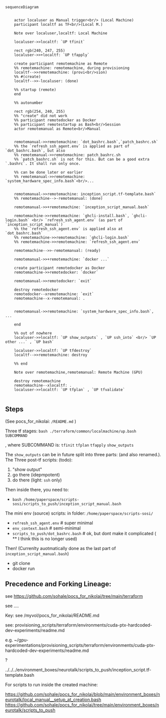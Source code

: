 
```mermaid
sequenceDiagram


    actor localuser as Manual trigger<br/> (Local Machine)
    participant localtf as TF<br/>(Local M.)

    Note over localuser,localtf: Local Machine

    localuser->>localtf: `UP tfinit`

    rect rgb(240, 247, 255)
    localuser->>+localtf: `UP tfapply`

    create participant remotemachine as Remote
    %% remotemachine: remotemachine, during provisioning
    localtf-->>remotemachine: (provi<br/>sion)
    %% #(create)
    localtf-->>-localuser: (done)

    %% startup (remote)
    end

    %% autonumber

    rect rgb(254, 240, 255)
    %% "create" did not work
    %% participant remotedocker as Docker
    %% participant remotestartup as Bash<br/>Session
    actor remotemanual as Remote<br/>Manual


    remotemanual->>remotemachine: `dot_bashrc.bash`,`patch_bashrc.sh`
    %% the `refresh_ssh_agent.env` is applied as part of `dot_bashrc.bash`, but also 
    %% remotemanual->>remotemachine: patch_bashrc.sh
    %% `patch_bashrc.sh` is not for this. But can be a good extra `.bashrc`. It shall run only once.

    %% can be done later or earlier
    %% remotemanual->>remotemachine: `system_hardware_spec_info.bash`<br/>...


    remotemanual->>remotemachine: inception_script.tf-template.bash`
    %% remotemachine-->-remotemanual: (done)

    remotemanual->>+remotemachine: `inception_script_manual.bash`

    remotemachine->>remotemachine: `ghcli-install.bash`, `ghcli-login.bash` <br/> `refresh_ssh_agent.env` (as part of `inception_script_manual`)
    %% the `refresh_ssh_agent.env` is applied also at `dot_bashrc.bash`
    %% remotemachine->>remotemachine: `ghcli-login.bash`
    %% remotemachine->>remotemachine: `refresh_ssh_agent.env`

    remotemachine-->>-remotemanual: (ready)

    remotemanual->>+remotemachine: `docker ...`

    create participant remotedocker as Docker
    remotemachine->>remotedocker: `docker`

    remotemanual->>remotedocker: `exit`

    destroy remotedocker
    remotedocker--xremotemachine: `exit`
    remotemachine--x-remotemanual: .


    remotemanual->>remotemachine: `system_hardware_spec_info.bash`, ...

    end

    %% out of nowhere
    localuser->>localtf: `UP show_outputs` , `UP ssh_into` <br/> `UP other ...` , `UP bash`

    localuser->>localtf: `UP tfdestroy`
    localtf-->>remotemachine: destroy

    %% end

    Note over remotemachine,remotemanual: Remote Machine (GPU)

    destroy remotemachine
    remotemachine--xlocaltf: .
    localuser->>localtf: `UP tfplan` , `UP tfvalidate`


```


## Steps
(See pocs_for_nikolai: `/README.md` )

Three tf stages: `bash ./terraform/common/localmachine/up.bash  SUBCOMMAND`

, where SUBCOMMAND is:
  `tfinit`
  `tfplan`
  `tfapply`
  `show_outputs`


The `show_outputs` can be in future split into three parts: (and also renamed.).
The Three post-tf scripts: (todo):
1. "show output"
2. go there (idepmpotent)
3. do there (light: `ssh` only)

Then inside there, you need to:
* `bash /home/paperspace/scripts-sosi/scripts_to_push/inception_script_manual.bash`

The mini env (source) scripts: in folder: `/home/paperspace/scripts-sosi/`
*  `refresh_ssh_agent.env`    # super minimal
*  `env_context.bash`         # semi-minimal
*  `scripts_to_push/dot_bashrc.bash`   # ok, but dont make it complicated ( ** I think this is no longer used)


Then! (Currenlty auotmatically done as the last part of `inception_script_manual.bash`)
* git clone
* docker run


## Precedence and Forking Lineage:

see https://github.com/sohale/pocs_for_nikolai/tree/main/terraform




see ....



Key: see
/myvol/pocs_for_nikolai/README.md

see:
provisioning_scripts/terraform/environments/cuda-ptx-hardcoded-dev-experiments/readme.md

e.g.
~/gpu-experimentations/provisioning_scripts/terraform/environments/cuda-ptx-hardcoded-dev-experiments/readme.md

?

../../../environment_boxes/neurotalk/scripts_to_push/inception_script.tf-template.bash

For scripts to run inside the created machine:

https://github.com/sohale/pocs_for_nikolai/blob/main/environment_boxes/neurotalk/local_manual__setup_at_creation.bash
https://github.com/sohale/pocs_for_nikolai/tree/main/environment_boxes/neurotalk/scripts_to_push


